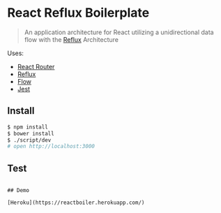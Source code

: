 # React Reflux Boilerplate

> An application architecture for React utilizing a unidirectional data flow with the [Reflux](https://www.npmjs.org/package/reflux) Architecture

Uses:

- [React Router](https://github.com/rackt/react-router)
- [Reflux](https://www.npmjs.org/package/reflux)
- [Flow](http://flowtype.org/)
- [Jest](https://facebook.github.io/jest/)

## Install

```sh
$ npm install
$ bower install
$ ./script/dev
# open http://localhost:3000
```

## Test

```npm test

## Demo

[Heroku](https://reactboiler.herokuapp.com/)

